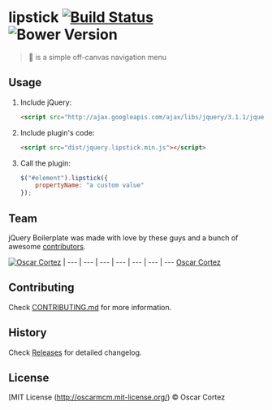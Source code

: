 # lipstick [![Build Status](https://secure.travis-ci.org/oscarmcm/lipstick.svg?branch=master)](https://travis-ci.org/oscarmcm/lipstick) ![Bower Version](https://badge.fury.io/bo/lipstick.svg)

> :lipstick: is a simple off-canvas navigation menu

## Usage

1. Include jQuery:

	```html
	<script src="http://ajax.googleapis.com/ajax/libs/jquery/3.1.1/jquery.min.js"></script>
	```

2. Include plugin's code:

	```html
	<script src="dist/jquery.lipstick.min.js"></script>
	```

3. Call the plugin:

	```javascript
	$("#element").lipstick({
		propertyName: "a custom value"
	});
	```

## Team

jQuery Boilerplate was made with love by these guys and a bunch of awesome [contributors](https://github.com/jquery-boilerplate/boilerplate/graphs/contributors).

[![Oscar Cortez](https://avatars3.githubusercontent.com/u/2553459?v=3&s=460)](http://oscarmcm.com) |
--- | --- | --- | --- | --- | --- | ---
[Oscar Cortez](http://oscarmcm.com)

## Contributing

Check [CONTRIBUTING.md](https://github.com/oscarmcm/lipstick/blob/master/CONTRIBUTING.md) for more information.

## History

Check [Releases](https://github.com/oscarmcm/lipstick/releases) for detailed changelog.

## License

[MIT License (http://oscarmcm.mit-license.org/) © Oscar Cortez
